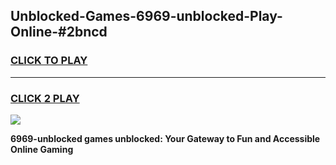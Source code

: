 
## Unblocked-Games-6969-unblocked-Play-Online-#2bncd
<h3>
<a href="https://premium.freeplayer.one?title=6969-unblocked&ref=27F">CLICK TO PLAY</a></h3>
<hr>

<h3>
<a href="https://premium.freeplayer.one?title=6969-unblocked&ref=27F">CLICK 2 PLAY</a>
  
</h3>

<a href="https://premium.freeplayer.one?title=6969-unblocked&ref=27F"><img src="https://clearcache.store/games.png"></a>


**6969-unblocked games unblocked: Your Gateway to Fun and Accessible Online Gaming**
